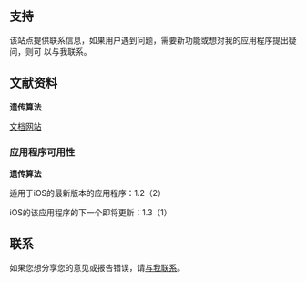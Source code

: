 ## 支持

该站点提供联系信息，如果用户遇到问题，需要新功能或想对我的应用程序提出疑问，则可
以与我联系。

## 文献资料

**遗传算法**

[文档网站](https://www.taketechease.com/optfinder/genetic-algorithms.html)

### 应用程序可用性

**遗传算法**

适用于iOS的最新版本的应用程序：1.2（2）

iOS的该应用程序的下一个即将更新：1.3（1）

## 联系
如果您想分享您的意见或报告错误，请[与我联系](mailto:i.d.kosinska@gmail.com)。
